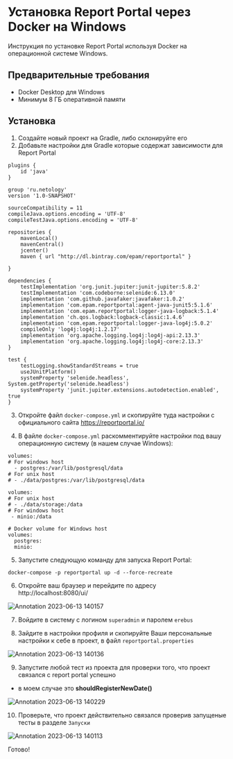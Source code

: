 # Установка Report Portal через Docker на Windows

Инструкция по установке Report Portal используя Docker на операционной системе Windows.

## Предварительные требования

- Docker Desktop для Windows
- Минимум 8 ГБ оперативной памяти

## Установка

1. Создайте новый проект на Gradle, либо склонируйте его
2. Добавьте настройки для Gradle которые содержат зависимости для Report Portal

```
plugins {
    id 'java'
}

group 'ru.netology'
version '1.0-SNAPSHOT'

sourceCompatibility = 11
compileJava.options.encoding = 'UTF-8'
compileTestJava.options.encoding = 'UTF-8'

repositories {
    mavenLocal()
    mavenCentral()
    jcenter()
    maven { url "http://dl.bintray.com/epam/reportportal" }

}

dependencies {
    testImplementation 'org.junit.jupiter:junit-jupiter:5.8.2'
    testImplementation 'com.codeborne:selenide:6.13.0'
    implementation 'com.github.javafaker:javafaker:1.0.2'
    implementation 'com.epam.reportportal:agent-java-junit5:5.1.6'
    implementation 'com.epam.reportportal:logger-java-logback:5.1.4'
    implementation 'ch.qos.logback:logback-classic:1.4.6'
    implementation 'com.epam.reportportal:logger-java-log4j:5.0.2'
    compileOnly 'log4j:log4j:1.2.17'
    implementation 'org.apache.logging.log4j:log4j-api:2.13.3'
    implementation 'org.apache.logging.log4j:log4j-core:2.13.3'
}

test {
    testLogging.showStandardStreams = true
    useJUnitPlatform()
    systemProperty 'selenide.headless', System.getProperty('selenide.headless')
    systemProperty 'junit.jupiter.extensions.autodetection.enabled', true
}

```

3. Откройте файл `docker-compose.yml` и скопируйте туда настройки с официального сайта https://reportportal.io/

4. В файле `docker-compose.yml` раскомментируйте настройки под вашу операционную систему (в нашем случае Windows):
```  
volumes:
# For windows host
  - postgres:/var/lib/postgresql/data
# For unix host
# - ./data/postgres:/var/lib/postgresql/data
```

```
volumes:
# For unix host
# - ./data/storage:/data 
# For windows host
 - minio:/data
```

```
# Docker volume for Windows host
volumes:
  postgres:
  minio:
```

5. Запустите следующую команду для запуска Report Portal:

```
docker-compose -p reportportal up -d --force-recreate   
```

6. Откройте ваш браузер и перейдите по адресу http://localhost:8080/ui/

![Annotation 2023-06-13 140157](https://github.com/jswift911/AQA_Report_portal/assets/46243492/bbfc649d-e7da-497e-8353-1b24877215f5)


7. Войдите в систему с логином `superadmin` и паролем `erebus`

8. Зайдите в настройки профиля и скопируйте Ваши персональные настройки к себе в проект, в файл `reportportal.properties`

![Annotation 2023-06-13 140136](https://github.com/jswift911/AQA_Report_portal/assets/46243492/100a41bc-ffac-4d72-9df3-de2985fbf3c2)


9. Запустите любой тест из проекта для проверки того, что проект связался с report portal успешно 
 - в моем случае это <b>shouldRegisterNewDate()</b>

![Annotation 2023-06-13 140229](https://github.com/jswift911/AQA_Report_portal/assets/46243492/37703dc2-40a8-43ed-b0cb-869955f78240)

10. Проверьте, что проект действительно связался проверив запущеные тесты в разделе `Запуски`

![Annotation 2023-06-13 140113](https://github.com/jswift911/AQA_Report_portal/assets/46243492/57bf9b1d-5c96-4532-9868-0c61b37f9b5c)

Готово!
